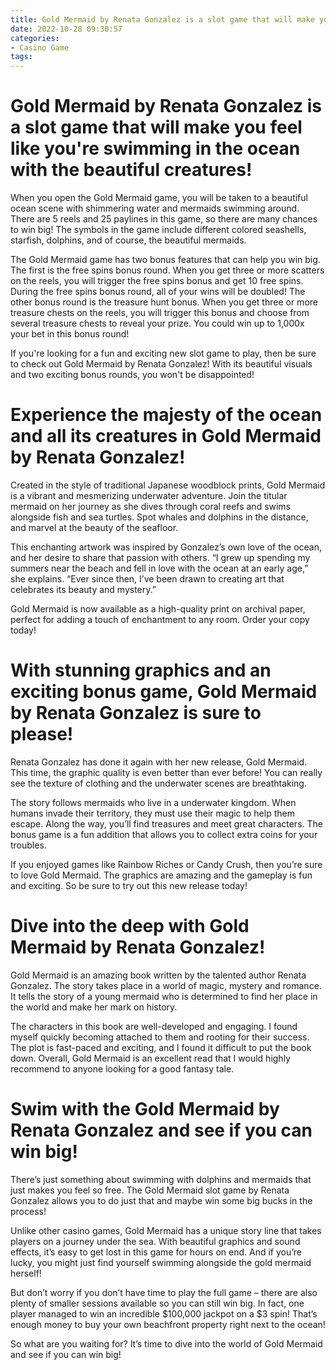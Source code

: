 ```yaml
---
title: Gold Mermaid by Renata Gonzalez is a slot game that will make you feel like you're swimming in the ocean with the beautiful creatures!
date: 2022-10-28 09:30:57
categories:
- Casino Game
tags:
---
```



#  Gold Mermaid by Renata Gonzalez is a slot game that will make you feel like you're swimming in the ocean with the beautiful creatures!

When you open the Gold Mermaid game, you will be taken to a beautiful ocean scene with shimmering water and mermaids swimming around. There are 5 reels and 25 paylines in this game, so there are many chances to win big! The symbols in the game include different colored seashells, starfish, dolphins, and of course, the beautiful mermaids.

The Gold Mermaid game has two bonus features that can help you win big. The first is the free spins bonus round. When you get three or more scatters on the reels, you will trigger the free spins bonus and get 10 free spins. During the free spins bonus round, all of your wins will be doubled! The other bonus round is the treasure hunt bonus. When you get three or more treasure chests on the reels, you will trigger this bonus and choose from several treasure chests to reveal your prize. You could win up to 1,000x your bet in this bonus round!

If you're looking for a fun and exciting new slot game to play, then be sure to check out Gold Mermaid by Renata Gonzalez! With its beautiful visuals and two exciting bonus rounds, you won't be disappointed!

#  Experience the majesty of the ocean and all its creatures in Gold Mermaid by Renata Gonzalez!

Created in the style of traditional Japanese woodblock prints, Gold Mermaid is a vibrant and mesmerizing underwater adventure. Join the titular mermaid on her journey as she dives through coral reefs and swims alongside fish and sea turtles. Spot whales and dolphins in the distance, and marvel at the beauty of the seafloor.

This enchanting artwork was inspired by Gonzalez’s own love of the ocean, and her desire to share that passion with others. “I grew up spending my summers near the beach and fell in love with the ocean at an early age,” she explains. “Ever since then, I’ve been drawn to creating art that celebrates its beauty and mystery.”

Gold Mermaid is now available as a high-quality print on archival paper, perfect for adding a touch of enchantment to any room. Order your copy today!

#  With stunning graphics and an exciting bonus game, Gold Mermaid by Renata Gonzalez is sure to please!

Renata Gonzalez has done it again with her new release, Gold Mermaid. This time, the graphic quality is even better than ever before! You can really see the texture of clothing and the underwater scenes are breathtaking.

The story follows mermaids who live in a underwater kingdom. When humans invade their territory, they must use their magic to help them escape. Along the way, you’ll find treasures and meet great characters. The bonus game is a fun addition that allows you to collect extra coins for your troubles.

If you enjoyed games like Rainbow Riches or Candy Crush, then you’re sure to love Gold Mermaid. The graphics are amazing and the gameplay is fun and exciting. So be sure to try out this new release today!

#  Dive into the deep with Gold Mermaid by Renata Gonzalez!

Gold Mermaid is an amazing book written by the talented author Renata Gonzalez. The story takes place in a world of magic, mystery and romance. It tells the story of a young mermaid who is determined to find her place in the world and make her mark on history.

The characters in this book are well-developed and engaging. I found myself quickly becoming attached to them and rooting for their success. The plot is fast-paced and exciting, and I found it difficult to put the book down. Overall, Gold Mermaid is an excellent read that I would highly recommend to anyone looking for a good fantasy tale.

#  Swim with the Gold Mermaid by Renata Gonzalez and see if you can win big!

There’s just something about swimming with dolphins and mermaids that just makes you feel so free. The Gold Mermaid slot game by Renata Gonzalez allows you to do just that and maybe win some big bucks in the process!

Unlike other casino games, Gold Mermaid has a unique story line that takes players on a journey under the sea. With beautiful graphics and sound effects, it’s easy to get lost in this game for hours on end. And if you’re lucky, you might just find yourself swimming alongside the gold mermaid herself!

But don’t worry if you don’t have time to play the full game – there are also plenty of smaller sessions available so you can still win big. In fact, one player managed to win an incredible $100,000 jackpot on a $3 spin! That’s enough money to buy your own beachfront property right next to the ocean!

So what are you waiting for? It’s time to dive into the world of Gold Mermaid and see if you can win big!